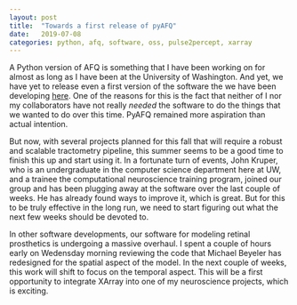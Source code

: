 ```yaml
---
layout: post
title:  "Towards a first release of pyAFQ"
date:   2019-07-08
categories: python, afq, software, oss, pulse2percept, xarray
---
```


A Python version of AFQ is something that I have been working on for almost as
long as I have been at the University of Washington. And yet, we have yet
to release even a first version of the software the we have been developing
[here](https://github.com/yeatmanlab/pyAFQ). One of the reasons for this is
the fact that neither of I nor my collaborators have not really *needed* the
software to do the things that we wanted to do over this time. PyAFQ remained
more aspiration than actual intention.

But now, with several projects planned for this fall that will require a robust
and scalable tractometry pipeline, this summer seems to be a good time to finish
this up and start using it. In a fortunate turn of events, John Kruper, who is
an undergraduate in the computer science department here at UW, and a trainee
the computational neuroscience training program, joined our group and has been
plugging away at the software over the last couple of weeks. He has already
found ways to improve it, which is great. But for this to be truly effective in
the long run, we need to start figuring out what the next few weeks should be
devoted to.

In other software developments, our software for modeling retinal prosthetics is
undergoing a massive overhaul. I spent a couple of hours early on Wedensday
morning reviewing the code that Michael Beyeler has redesigned for the spatial
aspect of the model. In the next couple of weeks, this work will shift to focus
on the temporal aspect. This will be a first opportunity to integrate XArray
into one of my neuroscience projects, which is exciting.